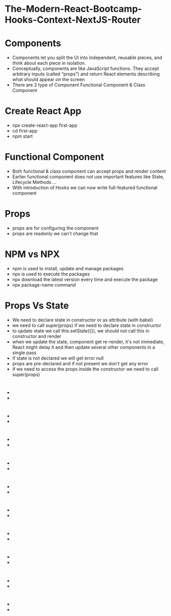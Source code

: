 # The-Modern-React-Bootcamp-Hooks-Context-NextJS-Router

<h1>Components</h1>
<ul>
  <li>Components let you split the UI into independent, reusable pieces, and think about each piece in isolation.</li>
  <li>Conceptually, components are like JavaScript functions. They accept arbitrary inputs (called “props”) and return React elements describing what should appear on the screen</li>
  <li>There are 2 type of Component Functional Component & Class Component</li>
</ul>

<h1>Create React App</h1>
<ul>
  <li>npx create-react-app first-app</li>
  <li>cd first-app</li>
  <li>npm start</li>
</ul>

<h1>Functional Component</h1>
<ul>
  <li>Both functional & class component can accept props and render content</li>
  <li>Earlier functional component does not use important features like State, Lifecycle Methods ...</li>
  <li>With introduction of Hooks we can now write full-featured functional component</li>
</ul>

<h1>Props</h1>
<ul>
  <li>props are for configuring the component</li>
  <li>props are readonly we can't change that</li>
</ul>

<h1>NPM vs NPX</h1>
<ul>
  <li>npm is used to install, update and manage packages</li>
  <li>npx is used to execute the packages</li>
  <li>npx download the latest version every time and execute the package</li>
  <li>npx package-name command</li>
</ul>

<h1>Props Vs State</h1>
<ul>
  <li>We need to declare state in constructor or as attribute (with babel)</li>
  <li>we need to call super(props) if we need to declare state in constructor</li>
  <li>to update state we call this.setState({}), we should not call this in constructor and render</li>
  <li>when we update the state, component get re-render, it's not immediate, React might delay it and then update several other components in a single pass</li>
  <li>If state is not declared we will get error null</li>
  <li>props are pre-declared and if not present we don't get any error</li>
  <li>if we need to access the props inside the constructor we need to call super(props)</li>
</ul>

<h1></h1>
<ul>
  <li></li>
  <li></li>
</ul>

<h1></h1>
<ul>
  <li></li>
  <li></li>
</ul>

<h1></h1>
<ul>
  <li></li>
  <li></li>
</ul>

<h1></h1>
<ul>
  <li></li>
  <li></li>
</ul>

<h1></h1>
<ul>
  <li></li>
  <li></li>
</ul>

<h1></h1>
<ul>
  <li></li>
  <li></li>
</ul>

<h1></h1>
<ul>
  <li></li>
  <li></li>
</ul>

<h1></h1>
<ul>
  <li></li>
  <li></li>
</ul>

<h1></h1>
<ul>
  <li></li>
  <li></li>
</ul>

<h1></h1>
<ul>
  <li></li>
  <li></li>
</ul>


